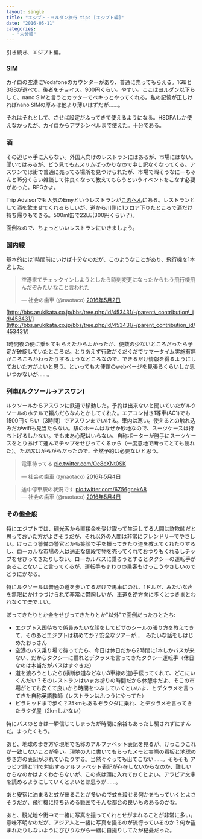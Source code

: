 ```yaml
---
layout: single
title: "エジプト・ヨルダン旅行 tips [エジプト編]"
date: "2016-05-11"
categories: 
  - "未分類"
---
```


引き続き、エジプト編。

### SIM

カイロの空港にVodafoneのカウンターがあり、普通に売ってもらえる。1GBと3GBが選べて、後者をチョイス。900円くらい。やすい。ここはヨルダン以下らしく、nano SIMと言うとカッターでベキっとやってくれる。私の記憶が正しければnano SIMの厚みは他より薄いはずだが……。

それはそれとして、させば設定がふってきて使えるようになる。HSDPAしか使えなかったが、カイロからアブシンベルまで使えた。十分である。

### 酒

その辺じゃ手に入らない。外国人向けのレストランにはあるが、市場にはない。聞いてはみるが、どう見てもムスリムばっかりなので申し訳なくなってくる。アスワンでは街で普通に売ってる場所を見つけられたが、市場で暇そうなにーちゃんと15分くらい雑談して仲良くなって教えてもらうというイベントをこなす必要があった。RPGかよ。

Trip Advisorでも人気のEmyというレストランが[このへん](https://www.google.co.jp/maps/place/24%C2%B005'24.9%22N+32%C2%B053'41.8%22E/@24.090238,32.8943192,285m/data=!3m2!1e3!4b1!4m5!3m4!1s0x0:0x0!8m2!3d24.090238!4d32.894945)にある。レストランとして酒を飲ませてくれるらしいが、道から川側に1フロア下りたところで酒だけ持ち帰りもできる。500ml缶で22LE(300円くらい？)。

面倒なので、ちょっといいレストランにいきましょう。

### 国内線

基本的には1時間前にいけば十分なのだが、このようなことがあり、飛行機を1本逃した。

<blockquote class="twitter-tweet" data-lang="ja"><p lang="ja" dir="ltr">空港来てチェックインしようとしたら時刻変更になったからもう飛行機飛んだぞみたいなこと言われた</p>— 社会の歯車 (@naotaco) <a href="https://twitter.com/naotaco/status/727004667222364160">2016年5月2日</a></blockquote>

<script async src="//platform.twitter.com/widgets.js" charset="utf-8"></script>

[http://bbs.arukikata.co.jp/bbs/tree.php/id/453431/-/parent\_contribution\_id/453431/](http://bbs.arukikata.co.jp/bbs/tree.php/id/453431/-/parent_contribution_id/453431/)

1時間後の便に乗せてもらえたからよかったが、便数の少ないところだったら予定が破綻していたところだ。とりあえず行政がぐだぐだでサマータイム実施有無がころころかわったりするようなところなので、できるだけ情報を得るようにしておいた方がよいと思う。といっても大使館のwebページを見張るくらいしか思いつかないが……。

### 列車(ルクソール→アスワン)

ルクソールからアスワンに鉄道で移動した。予約は出来ないと聞いていたがルクソールのホテルで頼んだらなんとかしてくれた。エアコン付き1等車(AC1)でも1500円くらい（3時間）でアスワンまでいける。車内は寒い。使えるとの触れ込みだがwifiも見当たらない。駅のホームはなぜか砂地なので、スーツケースは持ち上げるしかない。でもまあ心配はいらない、自称ポーターが勝手にスーツケースをとりあげて運んでチップをせびってくるから（一度意地で断ってとても疲れた）。ただ席はがらがらだったので、全然予約は必要ないと思う。

<blockquote class="twitter-tweet" data-lang="ja"><p dir="ltr" lang="ja">電車待ってる <a href="https://t.co/Oe8eXNt0SK">pic.twitter.com/Oe8eXNt0SK</a></p>— 社会の歯車 (@naotaco) <a href="https://twitter.com/naotaco/status/727745083072745474">2016年5月4日</a></blockquote>

<script src="//platform.twitter.com/widgets.js" async charset="utf-8"></script>

<blockquote class="twitter-tweet" data-lang="ja">途中停車駅の状況です <a href="https://t.co/6Z56gnekA8">pic.twitter.com/6Z56gnekA8</a><div></div>— 社会の歯車 (@naotaco) <a href="https://twitter.com/naotaco/status/727771893147836416">2016年5月4日</a></blockquote>

<script src="//platform.twitter.com/widgets.js" async charset="utf-8"></script>

### その他全般

特にエジプトでは、観光客から直接金を受け取って生活してる人間は詐欺師だと思っておいた方がよさそうだが、それ以外の人間は非常にフレンドリーでやさしい。けっこう警備の警官とかも笑顔で手を振ってきたり道を教えてくれたりするし、ローカルな市場の人は適正な値段で物を売ってくれておつりもくれるしチップをせびってきたりしない。ローカルバスに乗ろうとするとタクシーの運転手があることないこと言ってくるが、運転手もまわりの乗客もけっこうやさしいのでどうにかなる。

特にルクソールは普通の道を歩いてるだけで馬車にのれ、1ドルだ、みたいな声を無限にかけつづけられて非常に鬱陶しいが、車道を逆方向に歩くとつきまとわれなくて楽でよい。

ぼってきたりとか金をせびってきたりとか"以外"で面倒だったひとたち:

- エジプト入国待ちで係員みたいな顔をしてビザのシールの張り方を教えてきて、そのあとエジプトは初めてか？安全なツアーが…　みたいな話をしはじめたおっさん
- 空港のバス乗り場で待ってたら、今日は休日だから2時間に1本しかバスが来ない、だからタクシーに乗れとデタラメを言ってきたタクシー運転手（休日なのは本当だがバスはすぐきた）
- 道を渡ろうとしたら(横断歩道などない3車線の道)手伝ってくれて、どこにいくんだい？そのレストランはいまお祈りの時間だから休憩中だよ、そこの市場がとても安くて良いから時間をつぶしていくといいよ、とデタラメを言ってきた自称英語教師（レストランはふつうにやってた）
- ピラミッドまで歩く？25kmもあるぞラクダに乗れ、とデタラメを言ってきたラクダ屋（2kmしかない）

特にバスのときは一瞬信じてしまったが時間に余裕もあったし騙されずにすんだ。まったくもう。

あと、地球の歩き方や現地で名称のアルファベット表記を見るが、けっこうこれが一致しないことが多い。現地の人に書いてもらったメモと実際の看板と地球の歩き方の表記がぶれていたりする。当然ぐぐっても出てこない……。そもそも アラビア語と1:1で対応するアルファベット表記が存在しないからなのか、難しいからなのかはよくわからないが、この点は頭に入れておくとよい。アラビア文字を読めるようにしていくとよいとは思うが……。

あと安宿に泊まると蚊が出ることが多いので蚊を殺せる何かをもっていくとよさそうだが、飛行機に持ち込める範囲でそんな都合の良いものあるのかな。

あと、観光地や街中で一緒に写真を撮ってくれとせがまれることが非常に多い。意味不明なのだが、アジア人と一緒に写真を撮るのが流行っているのか？何か盗まれたりしないようにびびりながら一緒に自撮りしてたが杞憂だった。
